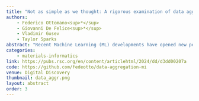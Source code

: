 ```yaml
---
title: "Not as simple as we thought: A rigorous examination of data aggregation in materials informatics"
authors:
    - Federico Ottomano<sup>*</sup>
    - Giovanni De Felice<sup>*</sup>
    - Vladimir Gusev
    - Taylor Sparks
abstract: "Recent Machine Learning (ML) developments have opened new perspectives on accelerating the discovery of new materials. However, in the field of materials informatics, the performance of ML estimators is heavily limited by the nature of the available training datasets, which are often severely restricted and unbalanced. Among practitioners, it is usually taken for granted that more data corresponds to better performance. Here, we investigate whether different ML models for property predictions benefit from the aggregation of large databases into smaller repositories. To do this, we probe three different aggregation strategies prioritizing training size, element diversity, and composition diversity. For classic ML models, our results consistently show a reduction in performance under all the considered strategies. Deep Learning models show more robustness, but most changes are not significant. Furthermore, to assess whether this is a consequence of a distribution mismatch between datasets, we simulate the data acquisition process of a single dataset and compare a random selection with prioritizing chemical diversity. We observe that prioritizing composition diversity generally leads to a slower convergence toward better accuracy. Overall, our results suggest caution when merging different data sources and discourage a biased acquisition of novel chemistries when building a training dataset."
categories:
    - materials-informatics
link: https://pubs.rsc.org/en/content/articlehtml/2024/dd/d3dd00207a
code: https://github.com/fedeotto/data-aggregation-mi
venue: Digital Discovery
thumbnail: data_aggr.png
layout: abstract
order: 3
---
```

